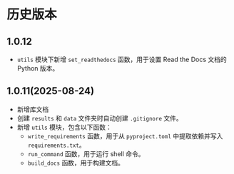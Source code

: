 # 历史版本

## 1.0.12

+ `utils` 模块下新增 `set_readthedocs` 函数，用于设置 Read the Docs 文档的 Python 版本。

## 1.0.11(2025-08-24)

+ 新增库文档
+ 创建 `results` 和 `data` 文件夹时自动创建 `.gitignore` 文件。
+ 新增 `utils` 模块，包含以下函数：
  + `write_requirements` 函数，用于从 `pyproject.toml` 中提取依赖并写入 `requirements.txt`。
  + `run_command` 函数，用于运行 shell 命令。
  + `build_docs` 函数，用于构建文档。
